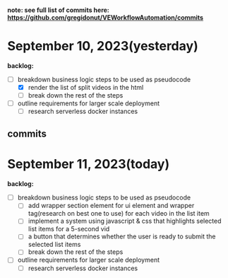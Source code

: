 #### note: see full list of commits here: https://github.com/gregidonut/VEWorkflowAutomation/commits

# September 10, 2023(yesterday)

**backlog:**

- [ ] breakdown business logic steps to be used as pseudocode
    - [x] render the list of split videos in the html
    - [ ] break down the rest of the steps
- [ ] outline requirements for larger scale deployment
    - [ ] research serverless docker instances

## commits

# September 11, 2023(today)

**backlog:**

- [ ] breakdown business logic steps to be used as pseudocode
  - [ ] add wrapper section element for ui element and wrapper tag(research on best one to use)
  for each video in the list item
  - [ ] implement a system using javascript & css that highlights selected list items for a
    5-second vid
  - [ ] a button that determines whether the user is ready to submit the selected list items
  - [ ] break down the rest of the steps
- [ ] outline requirements for larger scale deployment
  - [ ] research serverless docker instances